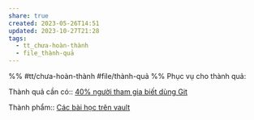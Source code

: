 ```yaml
---
share: true
created: 2023-05-26T14:51
updated: 2023-10-27T21:28
tags:
  - tt_chưa-hoàn-thành
  - file_thành-quả
---
```


%%
#tt/chưa-hoàn-thành 
#file/thành-quả
%%
Phục vụ cho thành quả:

Thành quả cần có:: [40% người tham gia biết dùng Git](./40%25%20ng%C6%B0%E1%BB%9Di%20tham%20gia%20bi%E1%BA%BFt%20d%C3%B9ng%20Git.md)

Thành phẩm:: [Các bài học trên vault](../../3%20Th%C3%A0nh%20ph%E1%BA%A9m/C%C3%A1c%20b%C3%A0i%20h%E1%BB%8Dc%20tr%C3%AAn%20vault/index.md)
